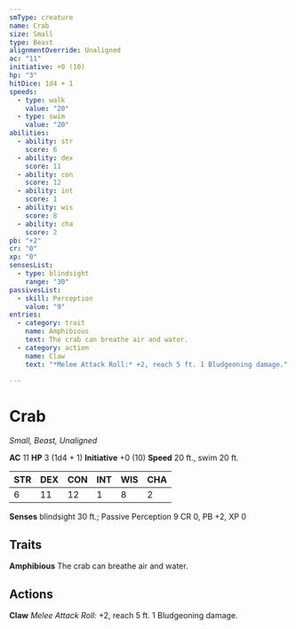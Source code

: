 ```yaml
---
smType: creature
name: Crab
size: Small
type: Beast
alignmentOverride: Unaligned
ac: "11"
initiative: +0 (10)
hp: "3"
hitDice: 1d4 + 1
speeds:
  - type: walk
    value: "20"
  - type: swim
    value: "20"
abilities:
  - ability: str
    score: 6
  - ability: dex
    score: 11
  - ability: con
    score: 12
  - ability: int
    score: 1
  - ability: wis
    score: 8
  - ability: cha
    score: 2
pb: "+2"
cr: "0"
xp: "0"
sensesList:
  - type: blindsight
    range: "30"
passivesList:
  - skill: Perception
    value: "9"
entries:
  - category: trait
    name: Amphibious
    text: The crab can breathe air and water.
  - category: action
    name: Claw
    text: "*Melee Attack Roll:* +2, reach 5 ft. 1 Bludgeoning damage."

---
```


# Crab
*Small, Beast, Unaligned*

**AC** 11
**HP** 3 (1d4 + 1)
**Initiative** +0 (10)
**Speed** 20 ft., swim 20 ft.

| STR | DEX | CON | INT | WIS | CHA |
| --- | --- | --- | --- | --- | --- |
| 6 | 11 | 12 | 1 | 8 | 2 |

**Senses** blindsight 30 ft.; Passive Perception 9
CR 0, PB +2, XP 0

## Traits

**Amphibious**
The crab can breathe air and water.

## Actions

**Claw**
*Melee Attack Roll:* +2, reach 5 ft. 1 Bludgeoning damage.
